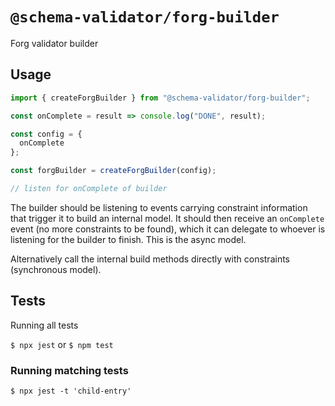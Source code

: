 # `@schema-validator/forg-builder`

Forg validator builder

## Usage

```ts
import { createForgBuilder } from "@schema-validator/forg-builder";

const onComplete = result => console.log("DONE", result);

const config = {
  onComplete
};

const forgBuilder = createForgBuilder(config);

// listen for onComplete of builder
```

The builder should be listening to events carrying constraint information that trigger it to build an internal model. It should then receive an `onComplete` event (no more constraints to be found), which it can delegate to whoever is listening for the builder to finish. This is the async model.

Alternatively call the internal build methods directly with constraints (synchronous model).

## Tests

Running all tests

`$ npx jest` or `$ npm test`

### Running matching tests

`$ npx jest -t 'child-entry'`
